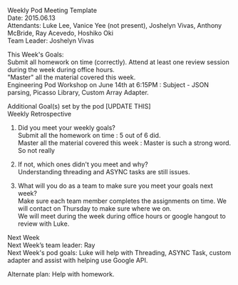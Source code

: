 Weekly Pod Meeting Template <br>
Date: 2015.06.13<br>
Attendants: Luke Lee, Vanice Yee (not present), Joshelyn Vivas, Anthony McBride, Ray Acevedo, Hoshiko Oki<br>
Team Leader: Joshelyn Vivas <br>

This Week's Goals:<br>
Submit all homework on time (correctly). Attend at least one review session during the week
during office hours.<br>
"Master" all the material covered this week.<br>
Engineering Pod Workshop on June 14th at 6:15PM : Subject - JSON parsing, Picasso Library, Custom Array Adapter.<br>


Additional Goal(s) set by the pod [UPDATE THIS]<br>
Weekly Retrospective<br>

1. Did you meet your weekly goals?<br>
Submit all the homework on time : 5 out of 6 did. <br>
Master all the material covered this week : Master is such a strong word. So not really <br>

2. If not, which ones didn't you meet and why?<br>
Understanding threading and ASYNC tasks are still issues.<br>

3. What will you do as a team to make sure you meet your goals next week?<br>
Make sure each team member completes the assignments on time. We will contact on Thursday to make sure where we on. <br>
We will meet during the week during office hours or google hangout to review with Luke.<br>

Next Week<br>
Next Week’s team leader: Ray <br>
Next Week's pod goals: Luke will help with Threading, ASYNC Task, custom adapter and assist with helping use Google API. <br>

Alternate plan: Help with homework.<br>
